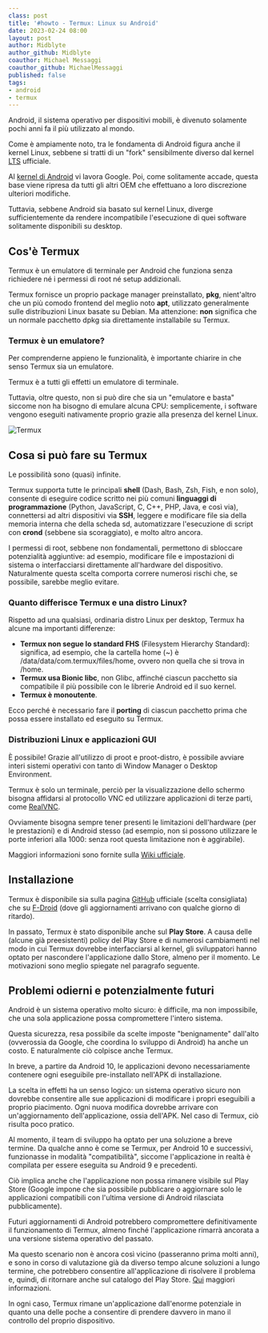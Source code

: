 ```yaml
---
class: post
title: '#howto - Termux: Linux su Android'
date: 2023-02-24 08:00
layout: post
author: Midblyte
author_github: Midblyte
coauthor: Michael Messaggi
coauthor_github: MichaelMessaggi
published: false
tags:
- android
- termux
---
```


Android, il sistema operativo per dispositivi mobili, è divenuto solamente pochi anni fa il più utilizzato al mondo.

Come è ampiamente noto, tra le fondamenta di Android figura anche il kernel Linux, sebbene si tratti di un "fork" sensibilmente diverso dal kernel [LTS](https://www.kernel.org/category/releases.html) ufficiale.

Al [kernel di Android](https://android.googlesource.com/kernel/common) vi lavora Google. Poi, come solitamente accade, questa base viene ripresa da tutti gli altri OEM che effettuano a loro discrezione ulteriori modifiche.

Tuttavia, sebbene Android sia basato sul kernel Linux, diverge sufficientemente da rendere incompatibile l'esecuzione di quei software solitamente disponibili su desktop.


## Cos'è Termux

Termux è un emulatore di terminale per Android che funziona senza richiedere né i permessi di root né setup addizionali.

Termux fornisce un proprio package manager preinstallato, **pkg**, nient'altro che un più comodo frontend del meglio noto **apt**, utilizzato generalmente sulle distribuzioni Linux basate su Debian.
Ma attenzione: **non** significa che un normale pacchetto dpkg sia direttamente installabile su Termux.


### Termux è un emulatore?

Per comprenderne appieno le funzionalità, è importante chiarire in che senso Termux sia un emulatore.

Termux è a tutti gli effetti un emulatore di terminale.

Tuttavia, oltre questo, non si può dire che sia un "emulatore e basta" siccome non ha bisogno di emulare alcuna CPU: semplicemente, i software vengono eseguiti nativamente proprio grazie alla presenza del kernel Linux.

![Termux](https://telegra.ph/file/d35d402b9d128acab9118.jpg)

## Cosa si può fare su Termux

Le possibilità sono (quasi) infinite.

Termux supporta tutte le principali **shell** (Dash, Bash, Zsh, Fish, e non solo), consente di eseguire codice scritto nei più comuni **linguaggi di programmazione** (Python, JavaScript, C, C++, PHP, Java, e così via), connettersi ad altri dispositivi via **SSH**, leggere e modificare file sia della memoria interna che della scheda sd, automatizzare l'esecuzione di script con **crond** (sebbene sia scoraggiato), e molto altro ancora.

I permessi di root, sebbene non fondamentali, permettono di sbloccare potenzialità aggiuntive: ad esempio, modificare file e impostazioni di sistema o interfacciarsi direttamente all'hardware del dispositivo.
Naturalmente questa scelta comporta correre numerosi rischi che, se possibile, sarebbe meglio evitare.


### Quanto differisce Termux e una distro Linux?

Rispetto ad una qualsiasi, ordinaria distro Linux per desktop, Termux ha alcune ma importanti differenze:

- **Termux non segue lo standard FHS** (Filesystem Hierarchy Standard): significa, ad esempio, che la cartella home (~) è /data/data/com.termux/files/home, ovvero non quella che si trova in /home. 
- **Termux usa Bionic libc**, non Glibc, affinché ciascun pacchetto sia compatibile il più possibile con le librerie Android ed il suo kernel.
- **Termux è monoutente**.

Ecco perché è necessario fare il **porting** di ciascun pacchetto prima che possa essere installato ed eseguito su Termux.



### Distribuzioni Linux e applicazioni GUI

È possibile! Grazie all'utilizzo di proot e proot-distro, è possibile avviare interi sistemi operativi con tanto di Window Manager o Desktop Environment.

Termux è solo un terminale, perciò per la visualizzazione dello schermo bisogna affidarsi al protocollo VNC ed utilizzare applicazioni di terze parti, come [RealVNC](https://play.google.com/store/apps/details?id=com.realvnc.viewer.android).

Ovviamente bisogna sempre tener presenti le limitazioni dell'hardware (per le prestazioni) e di Android stesso (ad esempio, non si possono utilizzare le porte inferiori alla 1000: senza root questa limitazione non è aggirabile).

Maggiori informazioni sono fornite sulla [Wiki ufficiale](https://wiki.termux.com/wiki/PRoot).


## Installazione

Termux è disponibile sia sulla pagina [GitHub](https://github.com/termux/termux-app/releases) ufficiale (scelta consigliata) che su [F-Droid](https://f-droid.org/en/packages/com.termux) (dove gli aggiornamenti arrivano con qualche giorno di ritardo).

In passato, Termux è stato disponibile anche sul **Play Store**.
A causa delle (alcune già preesistenti) policy del Play Store e di numerosi cambiamenti nel modo in cui Termux dovrebbe interfacciarsi al kernel, gli sviluppatori hanno optato per nascondere l'applicazione dallo Store, almeno per il momento.
Le motivazioni sono meglio spiegate nel paragrafo seguente.


## Problemi odierni e potenzialmente futuri

Android è un sistema operativo molto sicuro: è difficile, ma non impossibile, che una sola applicazione possa compromettere l'intero sistema.

Questa sicurezza, resa possibile da scelte imposte "benignamente" dall'alto (ovverossia da Google, che coordina lo sviluppo di Android) ha anche un costo. E naturalmente ciò colpisce anche Termux.

In breve, a partire da Android 10, le applicazioni devono necessariamente contenere ogni eseguibile pre-installato nell'APK di installazione.

La scelta in effetti ha un senso logico: un sistema operativo sicuro non dovrebbe consentire alle sue applicazioni di modificare i propri eseguibili a proprio piacimento.
Ogni nuova modifica dovrebbe arrivare con un'aggiornamento dell'applicazione, ossia dell'APK.
Nel caso di Termux, ciò risulta poco pratico.

Al momento, il team di sviluppo ha optato per una soluzione a breve termine.
Da qualche anno è come se Termux, per Android 10 e successivi, funzionasse in modalità "compatibilità", siccome l'applicazione in realtà è compilata per essere eseguita su Android 9 e precedenti.

Ciò implica anche che l'applicazione non possa rimanere visibile sul Play Store (Google impone che sia possibile pubblicare o aggiornare solo le applicazioni compatibili con l'ultima versione di Android rilasciata pubblicamente).

Futuri aggiornamenti di Android potrebbero compromettere definitivamente il funzionamento di Termux, almeno finché l'applicazione rimarrà ancorata a una versione sistema operativo del passato.

Ma questo scenario non è ancora così vicino (passeranno prima molti anni), e sono in corso di valutazione già da diverso tempo alcune soluzioni a lungo termine, che potrebbero consentire all'applicazione di risolvere il problema e, quindi, di ritornare anche sul catalogo del Play Store. [Qui](https://github.com/termux/termux-app/issues/2366) maggiori informazioni.

In ogni caso, Termux rimane un'applicazione dall'enorme potenziale in quanto una delle poche a consentire di prendere davvero in mano il controllo del proprio dispositivo.
